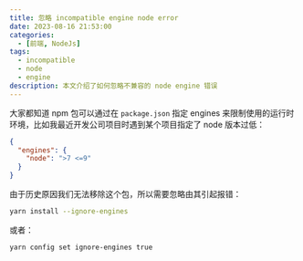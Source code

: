 ```yaml
---
title: 忽略 incompatible engine node error
date: 2023-08-16 21:53:00
categories:
  - [前端, NodeJs]
tags:
  - incompatible
  - node
  - engine
description: 本文介绍了如何忽略不兼容的 node engine 错误
---
```


大家都知道 npm 包可以通过在 `package.json` 指定 engines 来限制使用的运行时环境，比如我最近开发公司项目时遇到某个项目指定了 node 版本过低：

```json
{
  "engines": {
    "node": ">7 <=9"
  }
}
```

由于历史原因我们无法移除这个包，所以需要忽略由其引起报错：

```bash
yarn install --ignore-engines
```

或者：

```bash
yarn config set ignore-engines true
```
